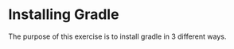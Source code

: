 Installing Gradle
=================

The purpose of this exercise is to install gradle in 3 different ways.
